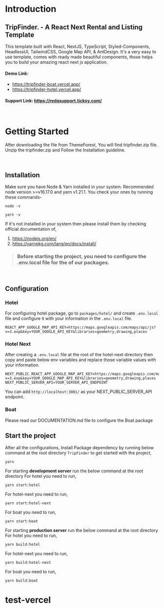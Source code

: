 # Introduction


## TripFinder. - A React Next Rental and Listing Template

This template built with React, NextJS, TypeScript, Styled-Components, HeadlessUI, TailwindCSS, Google Map API, & AntDesign. It's a very easy to use template, comes with ready made beautiful components, those helps you to build your amazing react next js application.

#### Demo Link:

- https://tripfinder-boat.vercel.app/
- https://tripfinder-hotel.vercel.app/

#### Support Link: https://redqsupport.ticksy.com/

<br>

# Getting Started

After downloading the file from ThemeForest, You will find tripfinder.zip file. Unzip the tripfinder.zip and Follow the Installation guideline.

<br>

## Installation

Make sure you have Node & Yarn installed in your system. Recommended node version >=v16.17.0 and yarn v1.21.1. You check your ones by running these commands-

```
node -v

yarn -v
```

If it's not installed in your system then please install them by checking official documentation of,

1. https://nodejs.org/en/
2. https://yarnpkg.com/lang/en/docs/install/

> ### Before starting the project, you need to configure the .env.local file for the of our packages.

<br/>

## Configuration

### Hotel

For configuring hotel package, go to `packages/hotel/` and create `.env.local` file and configure it with your information in the `.env.local` file.

```
REACT_APP_GOOGLE_MAP_API_KEY=https://maps.googleapis.com/maps/api/js?v=3.exp&key=YOUR_GOOGLE_API_KEY&libraries=geometry,drawing,places
```

### Hotel Next

After creating a `.env.local` file at the root of the hotel-next directory then copy and paste below env variables and replace those variable values with your information.

```
NEXT_PUBLIC_REACT_APP_GOOGLE_MAP_API_KEY=https://maps.googleapis.com/maps/api/js?v=3.exp&key=YOUR_GOOGLE_MAP_API_KEY&libraries=geometry,drawing,places
NEXT_PUBLIC_SERVER_API=YOUR_SERVER_API_ENDPOINT
```

You can add `http://localhost:3001/` as your NEXT_PUBLIC_SERVER_API endpoint.

### Boat

Please read our DOCUMENTATION.md file to configure the Boat package

## Start the project

After all the configurations, Install Package dependency by running below command at the root directory `TripFinder` to get started with the project,

```
yarn
```

For starting **development server** run the below command at the root directory
For hotel you need to run,

```
yarn start:hotel
```

For hotel-next you need to run,

```
yarn start:hotel-next
```

For boat you need to run,

```
yarn start:boat
```

For starting **production server** run the below command at the root directory
For hotel you need to run,

```
yarn build:hotel
```

For hotel-next you need to run,

```
yarn build:hotel-next
```

For boat you need to run,

```
yarn build:boat
```
# test-vercel

